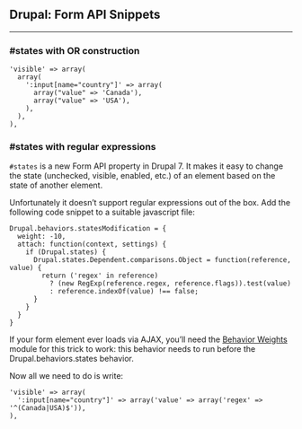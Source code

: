 ## Drupal: Form API Snippets
- - -

### #states with OR construction

    'visible' => array(
      array(
        ':input[name="country"]' => array(
          array("value" => 'Canada'),
          array("value" => 'USA'),
        ),
      ),
    ),

### #states with regular expressions
`#states` is a new Form API property in Drupal 7. It makes it easy to change the state (unchecked, visible, enabled, etc.) of an element based on the state of another element. 

Unfortunately it doesn’t support regular expressions out of the box. Add the following code snippet to a suitable javascript file:

    Drupal.behaviors.statesModification = {
      weight: -10, 
      attach: function(context, settings) { 
        if (Drupal.states) { 
          Drupal.states.Dependent.comparisons.Object = function(reference, value) { 
            return ('regex' in reference)
              ? (new RegExp(reference.regex, reference.flags)).test(value)
              : reference.indexOf(value) !== false;
          } 
        } 
      }
    }

If your form element ever loads via AJAX, you’ll need the [Behavior Weights](https://drupal.org/project/behavior_weights) module for this trick to work: this behavior needs to run before the Drupal.behaviors.states behavior.

Now all we need to do is write:

    'visible' => array(
      ':input[name="country"]' => array('value' => array('regex' => '^(Canada|USA)$')),
    ),


